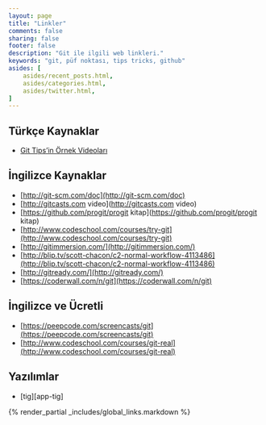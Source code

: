 ```yaml
---
layout: page
title: "Linkler"
comments: false
sharing: false
footer: false
description: "Git ile ilgili web linkleri."
keywords: "git, püf noktası, tips tricks, github"
asides: [
    asides/recent_posts.html,
    asides/categories.html,
    asides/twitter.html,
]
---
```


## Türkçe Kaynaklar

- [Git Tips’in Örnek Videoları](http://www.screenr.com/user/git_tips)

## İngilizce Kaynaklar

- [http://git-scm.com/doc](http://git-scm.com/doc)
- [http://gitcasts.com video](http://gitcasts.com video)
- [https://github.com/progit/progit kitap](https://github.com/progit/progit kitap)
- [http://www.codeschool.com/courses/try-git](http://www.codeschool.com/courses/try-git)
- [http://gitimmersion.com/](http://gitimmersion.com/)
- [http://blip.tv/scott-chacon/c2-normal-workflow-4113486](http://blip.tv/scott-chacon/c2-normal-workflow-4113486)
- [http://gitready.com/](http://gitready.com/)
- [https://coderwall.com/n/git](https://coderwall.com/n/git)


## İngilizce ve Ücretli

- [https://peepcode.com/screencasts/git](https://peepcode.com/screencasts/git)
- [http://www.codeschool.com/courses/git-real](http://www.codeschool.com/courses/git-real)


## Yazılımlar
- [tig][app-tig]

{% render_partial _includes/global_links.markdown %}